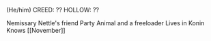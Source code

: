 (He/him)
CREED: ??
HOLLOW: ??

Nemissary
Nettle's friend
Party Animal and a freeloader
Lives in Konin
Knows [[November]]